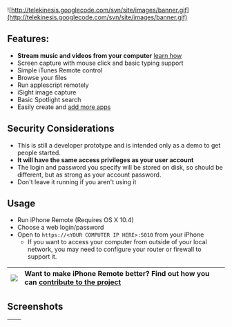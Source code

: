 ![http://telekinesis.googlecode.com/svn/site/images/banner.gif](http://telekinesis.googlecode.com/svn/site/images/banner.gif)

## Features: ##
  * **Stream music and videos from your computer** [learn how](http://code.google.com/p/telekinesis/wiki/MediaStreaming)
  * Screen capture with mouse click and basic typing support
  * Simple iTunes Remote control
  * Browse your files
  * Run applescript remotely
  * iSight image capture
  * Basic Spotlight search
  * Easily create and [add more apps](http://code.google.com/p/telekinesis/wiki/CreatingApplications)


## Security Considerations ##
  * This is still a developer prototype and is intended only as a demo to get people started.
  * **It will have the same access privileges  as your user account**
  * The login and password you specify will be stored on disk, so should be different, but as strong as your account password.
  * Don't leave it running if you aren't using it

## Usage ##
  * Run iPhone Remote (Requires OS X 10.4)
  * Choose a web login/password
  * Open to `https://<YOUR COMPUTER IP HERE>:5010` from your iPhone
    * If you want to access your computer from outside of your local network, you may need to configure your router or firewall to support it.

| [![](http://telekinesis.googlecode.com/svn/site/images/HelpWanted.png)](http://code.google.com/p/telekinesis/wiki/HelpUsOut)| Want to make iPhone Remote better? Find out how you can [contribute to the project](http://code.google.com/p/telekinesis/wiki/HelpUsOut)|
|:----------------------------------------------------------------------------------------------------------------------------|:----------------------------------------------------------------------------------------------------------------------------------------|




## Screenshots ##
|![![](http://telekinesis.googlecode.com/svn/site/images/Screenshot.png)](http://telekinesis.googlecode.com/svn/site/images/Screenshot.Large.png)|![![](http://telekinesis.googlecode.com/svn/site/images/home.small.png)](http://telekinesis.googlecode.com/svn/site/images/home.png) |
|:-----------------------------------------------------------------------------------------------------------------------------------------------|:------------------------------------------------------------------------------------------------------------------------------------|